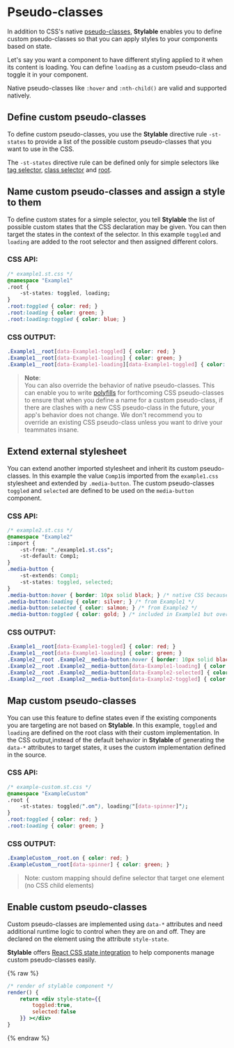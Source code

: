 # Pseudo-classes

In addition to CSS's native [pseudo-classes](https://developer.mozilla.org/en/docs/Web/CSS/Pseudo-classes), **Stylable** enables you to define custom pseudo-classes so that you can apply styles to your components based on state.

Let's say you want a component to have different styling applied to it when its content is loading. You can define `loading` as a custom pseudo-class and toggle it in your component.

Native pseudo-classes like `:hover` and `:nth-child()` are valid and supported natively.

## Define custom pseudo-classes

To define custom pseudo-classes, you use the **Stylable** directive rule `-st-states` to provide a list of the possible custom pseudo-classes that you want to use in the CSS.

The `-st-states` directive rule can be defined only for simple selectors like [tag selector](./tag-selectors.md), [class selector](./class-selectors.md) and [root](./root.md).

## Name custom pseudo-classes and assign a style to them

To define custom states for a simple selector, you tell **Stylable** the list of possible custom states that the CSS declaration may be given. You can then target the states in the context of the selector. In this example `toggled` and `loading` are added to the root selector and then assigned different colors. 

### CSS API:
```css
/* example1.st.css */
@namespace "Example1"
.root {
    -st-states: toggled, loading;
}
.root:toggled { color: red; }
.root:loading { color: green; }
.root:loading:toggled { color: blue; }
```

### CSS OUTPUT:
```css
.Example1__root[data-Example1-toggled] { color: red; }
.Example1__root[data-Example1-loading] { color: green; }
.Example1__root[data-Example1-loading][data-Example1-toggled] { color: blue; }
```

> **Note**:  
> You can also override the behavior of native pseudo-classes. This can enable you to write [polyfills](https://remysharp.com/2010/10/08/what-is-a-polyfill) for forthcoming CSS pseudo-classes to ensure that when you define a name for a custom pseudo-class, if there are clashes with a new CSS pseudo-class in the future, your app's behavior does not change. We don't recommend you to override an existing CSS pseudo-class unless you want to drive your teammates insane.

## Extend external stylesheet

You can extend another imported stylesheet and inherit its custom pseudo-classes. In this example the value `Comp1`is imported from the `example1.css` stylesheet and extended by `.media-button`. The custom pseudo-classes `toggled` and `selected` are defined to be used on the `media-button` component. 

### CSS API:
```css
/* example2.st.css */
@namespace "Example2"
:import {
    -st-from: "./example1.st.css";
    -st-default: Comp1;
}
.media-button {
    -st-extends: Comp1;
    -st-states: toggled, selected;
}
.media-button:hover { border: 10px solid black; } /* native CSS because no custom declaration*/
.media-button:loading { color: silver; } /* from Example1 */
.media-button:selected { color: salmon; } /* from Example2 */
.media-button:toggled { color: gold; } /* included in Example1 but overridden by Example2 */
```

### CSS OUTPUT:
```css
.Example1__root[data-Example1-toggled] { color: red; }
.Example1__root[data-Example1-loading] { color: green; }
.Example2__root .Example2__media-button:hover { border: 10px solid black; } /* native hover - not declared */
.Example2__root .Example2__media-button[data-Example1-loading] { color: silver; } /* loading scoped to Example1 - only one to declare */
.Example2__root .Example2__media-button[data-Example2-selected] { color: salmon; } /* selected scoped to Example2 - only one to declare */
.Example2__root .Example2__media-button[data-Example2-toggled] { color: gold;} /* toggled scoped to Example2 - last to declare */
```

## Map custom pseudo-classes

You can use this feature to define states even if the existing components you are targeting are not based on **Stylable**. In this example, `toggled` and `loading` are defined on the root class with their custom implementation. In the CSS output,instead of the default behavior in **Stylable** of generating the `data-*` attributes to target states, it uses the custom implementation defined in the source. 

### CSS API:
```css
/* example-custom.st.css */
@namespace "ExampleCustom"
.root {
    -st-states: toggled(".on"), loading("[data-spinner]");
}
.root:toggled { color: red; }
.root:loading { color: green; }
```

### CSS OUTPUT:
```css
.ExampleCustom__root.on { color: red; }
.ExampleCustom__root[data-spinner] { color: green; }
```

> Note: custom mapping should define selector that target one element (no CSS child elements) 

## Enable custom pseudo-classes

Custom pseudo-classes are implemented using `data-*` attributes and need additional runtime logic to control when they are on and off. They are declared on the element using the attribute `style-state`.

**Stylable** offers [React CSS state integration](./react-integration.md) to help components manage custom pseudo-classes easily.

{% raw %}

```jsx
/* render of stylable component */
render() {
    return <div style-state={{
        toggled:true,
        selected:false
    }} ></div>
}
```

{% endraw %}

